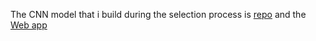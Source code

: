 The CNN model that i build during the selection process is [repo](https://github.com/AbhinavSathyan/Binary_classifier) and the [Web app](https://binary-image-classifier.herokuapp.com/)
